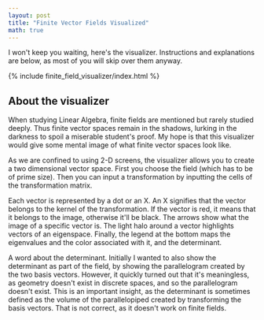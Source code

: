```yaml
---
layout: post
title: "Finite Vector Fields Visualized"
math: true
---
```


I won't keep you waiting, here's the visualizer. Instructions and explanations are below, as most of you will skip over them anyway.

{% include finite_field_visualizer/index.html %}


## About the visualizer

When studying Linear Algebra, finite fields are mentioned but rarely studied deeply. Thus finite vector
spaces remain in the shadows, lurking in the darkness to spoil a miserable student's proof. My hope is that
this visualizer would give some mental image of what finite vector spaces look like.

As we are confined to using 2-D screens, the visualizer allows you to create a two dimensional vector space.
First you choose the field (which has to be of prime size). Then you can input a transformation by inputting
the cells of the transformation matrix.

Each vector is represented by a dot or an X. An X signifies that the vector belongs to the kernel of the
transformation. If the vector is red, it means that it belongs to the image, otherwise it'll be black.
The arrows show what the image of a specific vector is. The light halo around a vector highlights vectors of
an eigenspace. Finally, the legend at the bottom maps the eigenvalues and the color associated with it, and the
determinant.

A word about the determinant. Initially I wanted to also show the determinant as part of the field, by showing
the parallelogram created by the two basis vectors. However, it quickly turned out that it's meaningless, as
geometry doesn't exist in discrete spaces, and so the parallelogram doesn't exist. This is an important insight,
as the determinant is sometimes defined as the volume of the parallelopiped created by transforming the basis vectors.
That is not correct, as it doesn't work on finite fields.
